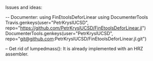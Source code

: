 Issues and ideas:


-- Documenter:
using FinEtoolsDeforLinear
using DocumenterTools
Travis.genkeys(user="PetrKryslUCSD", repo="https://github.com/PetrKryslUCSD/FinEtoolsDeforLinear.jl")
DocumenterTools.genkeys(user="PetrKryslUCSD", repo="git@github.com:PetrKryslUCSD/FinEtoolsDeforLinear.jl.git")

– Get rid of lumpedmass(): It is already implemented with an HRZ assembler.